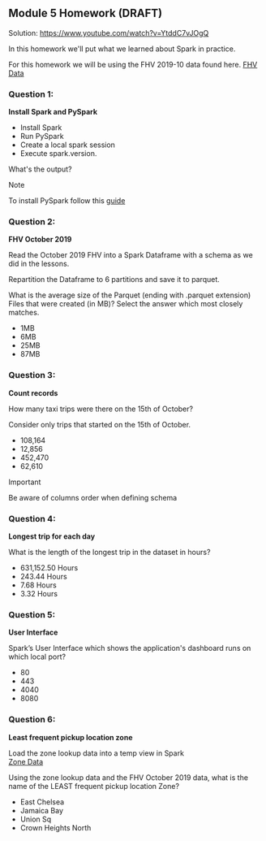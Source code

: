 ## Module 5 Homework  (DRAFT)

Solution: https://www.youtube.com/watch?v=YtddC7vJOgQ

In this homework we'll put what we learned about Spark in practice.

For this homework we will be using the FHV 2019-10 data found here. [FHV Data](https://github.com/DataTalksClub/nyc-tlc-data/releases/download/fhv/fhv_tripdata_2019-10.csv.gz)

### Question 1: 

**Install Spark and PySpark** 

- Install Spark
- Run PySpark
- Create a local spark session
- Execute spark.version.

What's the output?

> [!NOTE]
> To install PySpark follow this [guide](https://github.com/DataTalksClub/data-engineering-zoomcamp/blob/main/05-batch/setup/pyspark.md)

### Question 2: 

**FHV October 2019**

Read the October 2019 FHV into a Spark Dataframe with a schema as we did in the lessons.

Repartition the Dataframe to 6 partitions and save it to parquet.

What is the average size of the Parquet (ending with .parquet extension) Files that were created (in MB)? Select the answer which most closely matches.

- 1MB
- 6MB
- 25MB
- 87MB



### Question 3: 

**Count records** 

How many taxi trips were there on the 15th of October?

Consider only trips that started on the 15th of October.

- 108,164
- 12,856
- 452,470
- 62,610

> [!IMPORTANT]
> Be aware of columns order when defining schema

### Question 4: 

**Longest trip for each day** 

What is the length of the longest trip in the dataset in hours?

- 631,152.50 Hours
- 243.44 Hours
- 7.68 Hours
- 3.32 Hours



### Question 5: 

**User Interface**

Spark’s User Interface which shows the application's dashboard runs on which local port?

- 80
- 443
- 4040
- 8080



### Question 6: 

**Least frequent pickup location zone**

Load the zone lookup data into a temp view in Spark</br>
[Zone Data](https://github.com/DataTalksClub/nyc-tlc-data/releases/download/misc/taxi_zone_lookup.csv)

Using the zone lookup data and the FHV October 2019 data, what is the name of the LEAST frequent pickup location Zone?</br>

- East Chelsea
- Jamaica Bay
- Union Sq
- Crown Heights North
